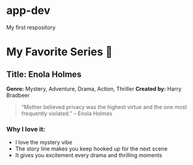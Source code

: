 # app-dev
My first respository
# My Favorite Series 🍿
## Title: Enola Holmes

**Genre:** Mystery, Adventure, Drama, Action, Thriller
**Created by:** Harry Bradbeer

> “Mother believed privacy was the highest virtue and the one most frequently violated.” – Enola Holmes

### Why I love it:
- I love the mystery vibe
- The story line makes you keep hooked up for the next scene
- It gives you excitement every drama and thrilling moments 
    

